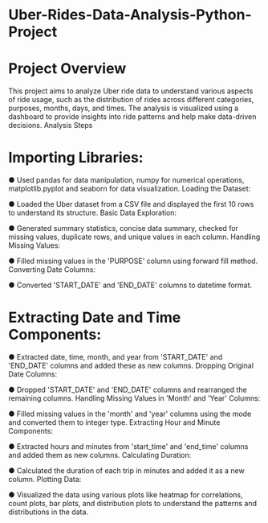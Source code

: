 # Uber-Rides-Data-Analysis-Python-Project
# Project Overview

This project aims to analyze Uber ride data to understand various aspects of ride usage, such as the distribution of rides across different categories, purposes, months, days, and times. The analysis is visualized using a dashboard to provide insights into ride patterns and help make data-driven decisions.
Analysis Steps

# Importing Libraries:

● Used pandas for data manipulation, numpy for numerical operations, matplotlib.pyplot and seaborn for data visualization.
Loading the Dataset:

● Loaded the Uber dataset from a CSV file and displayed the first 10 rows to understand its structure.
Basic Data Exploration:

● Generated summary statistics, concise data summary, checked for missing values, duplicate rows, and unique values in each column.
Handling Missing Values:

● Filled missing values in the 'PURPOSE' column using forward fill method.
Converting Date Columns:

● Converted 'START_DATE' and 'END_DATE' columns to datetime format.

# Extracting Date and Time Components:

● Extracted date, time, month, and year from 'START_DATE' and 'END_DATE' columns and added these as new columns.
Dropping Original Date Columns:

● Dropped 'START_DATE' and 'END_DATE' columns and rearranged the remaining columns.
Handling Missing Values in 'Month' and 'Year' Columns:

● Filled missing values in the 'month' and 'year' columns using the mode and converted them to integer type.
Extracting Hour and Minute Components:

● Extracted hours and minutes from 'start_time' and 'end_time' columns and added them as new columns.
Calculating Duration:

● Calculated the duration of each trip in minutes and added it as a new column.
Plotting Data:

● Visualized the data using various plots like heatmap for correlations, count plots, bar plots, and distribution plots to understand the patterns and distributions in the data.

